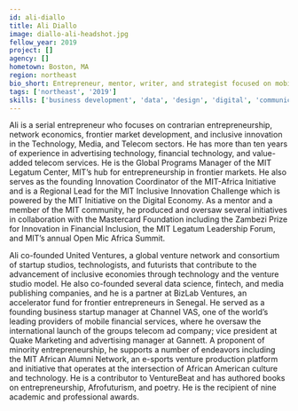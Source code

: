 ```yaml
---
id: ali-diallo
title: Ali Diallo
image: diallo-ali-headshot.jpg
fellow_year: 2019
project: []
agency: []
hometown: Boston, MA
region: northeast
bio_short: Entrepreneur, mentor, writer, and strategist focused on mobile technology, media, and social impact. Partner at United Ventures and Global Manager at MIT.
tags: ['northeast', '2019']
skills: ['business development', 'data', 'design', 'digital', 'communications', 'product', 'policy', 'user experience']
---
```


Ali is a serial entrepreneur who focuses on contrarian entrepreneurship, network economics, frontier market development, and inclusive innovation in the Technology, Media, and Telecom sectors. He has more than ten years of experience in advertising technology, financial technology, and value-added telecom services. He is the Global Programs Manager of the MIT Legatum Center, MIT’s hub for entrepreneurship in frontier markets. He also serves as the founding Innovation Coordinator of the MIT-Africa Initiative and is a Regional Lead for the MIT Inclusive Innovation Challenge which is powered by the MIT Initiative on the Digital Economy. As a mentor and a member of the MIT community, he produced and oversaw several initiatives in collaboration with the Mastercard Foundation including the Zambezi Prize for Innovation in Financial Inclusion, the MIT Legatum Leadership Forum, and MIT’s annual Open Mic Africa Summit.

Ali co-founded United Ventures, a global venture network and consortium of startup studios, technologists, and futurists that contribute to the advancement of inclusive economies through technology and the venture studio model. He also co-founded several data science, fintech, and media publishing companies, and he is a partner at BizLab Ventures, an accelerator fund for frontier entrepreneurs in Senegal. He served as a founding business startup manager at Channel VAS, one of the world’s leading providers of mobile financial services, where he oversaw the international launch of the groups telecom ad company; vice president at Quake Marketing and advertising manager at Gannett. A proponent of minority entrepreneurship, he supports a number of endeavors including the MIT African Alumni Network, an e-sports venture production platform and initiative that operates at the intersection of African American culture and technology. He is a contributor to VentureBeat and has authored books on entrepreneurship, Afrofuturism, and poetry. He is the recipient of nine academic and professional awards.
